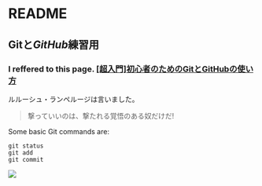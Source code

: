 # README
## **Git**と***GitHub***練習用
### I reffered to this page. [[超入門]初心者のためのGitとGitHubの使い方](https://tech-blog.rakus.co.jp/entry/20200529/git)

ルルーシュ・ランペルージは言いました。
>撃っていいのは、撃たれる覚悟のある奴だけだ!

Some basic Git commands are:
```
git status
git add
git commit
```

![](/assets/images/electrocat.png)

